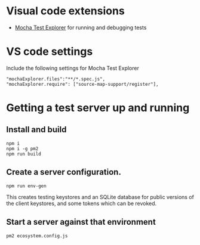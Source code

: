 # Visual code extensions

- [Mocha Test Explorer](https://marketplace.visualstudio.com/items?itemName=hbenl.vscode-mocha-test-adapter) for running and debugging tests

# VS code settings
Include the following settings for Mocha Test Explorer

```
"mochaExplorer.files":"**/*.spec.js",
"mochaExplorer.require": ["source-map-support/register"],
```

# Getting a test server up and running

## Install and build

```
npm i 
npm i -g pm2
npm run build
```

## Create a server configuration.

```
npm run env-gen
```

This creates testing keystores and an SQLite database for public versions of the client keystores, and some tokens which can be revoked.

## Start a server against that environment

```
pm2 ecosystem.config.js
```